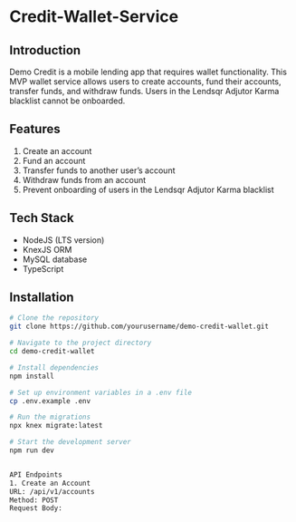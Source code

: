 # Credit-Wallet-Service

## Introduction
Demo Credit is a mobile lending app that requires wallet functionality. This MVP wallet service allows users to create accounts, fund their accounts, transfer funds, and withdraw funds. Users in the Lendsqr Adjutor Karma blacklist cannot be onboarded.

## Features
1. Create an account
2. Fund an account
3. Transfer funds to another user’s account
4. Withdraw funds from an account
5. Prevent onboarding of users in the Lendsqr Adjutor Karma blacklist

## Tech Stack
- NodeJS (LTS version)
- KnexJS ORM
- MySQL database
- TypeScript

## Installation

```bash
# Clone the repository
git clone https://github.com/yourusername/demo-credit-wallet.git

# Navigate to the project directory
cd demo-credit-wallet

# Install dependencies
npm install

# Set up environment variables in a .env file
cp .env.example .env

# Run the migrations
npx knex migrate:latest

# Start the development server
npm run dev


API Endpoints
1. Create an Account
URL: /api/v1/accounts
Method: POST
Request Body: